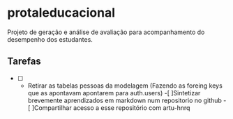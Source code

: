 # protaleducacional
Projeto de geração e análise de avaliação para acompanhamento do desempenho dos estudantes. 
 ## Tarefas
 -[ ] - Retirar as tabelas pessoas da modelagem (Fazendo as foreing keys que as apontavam apontarem para auth.users)
 -[ ]Sintetizar brevemente aprendizados em markdown num repositorio no github
 -[ ]Compartilhar acesso a esse repositório com artu-hnrq
